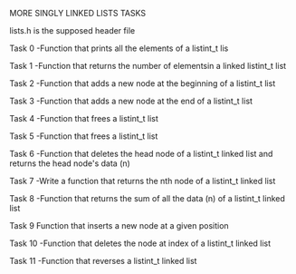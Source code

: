 MORE SINGLY LINKED LISTS TASKS

lists.h is the supposed header file

Task 0
-Function that prints all the elements of a listint_t lis

Task 1
-Function that returns the number of elementsin a linked listint_t list

Task 2
-Function that adds a new node at the beginning of a listint_t list

Task 3
-Function that adds a new node at the end of a listint_t list

Task 4
-Function that frees a listint_t list

Task 5
-Function that frees a listint_t list

Task 6
-Function that deletes the head node of a listint_t linked list and returns the head node's data (n)

Task 7
-Write a function that returns the nth node of a listint_t linked list

Task 8
-Function that returns the sum of all the data (n) of a listint_t linked list

Task 9
Function that inserts a new node at a given position

Task 10
-Function that deletes the node at index of a listint_t linked list

Task 11
-Function that reverses a listint_t linked list
